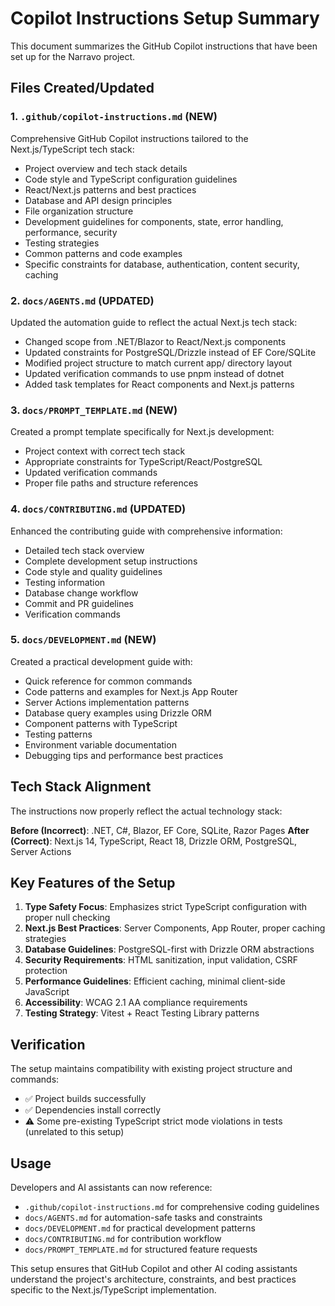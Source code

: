 <!-- SPDX-License-Identifier: Apache-2.0 -->
# Copilot Instructions Setup Summary

This document summarizes the GitHub Copilot instructions that have been set up for the Narravo project.

## Files Created/Updated

### 1. `.github/copilot-instructions.md` (NEW)
Comprehensive GitHub Copilot instructions tailored to the Next.js/TypeScript tech stack:
- Project overview and tech stack details
- Code style and TypeScript configuration guidelines
- React/Next.js patterns and best practices
- Database and API design principles
- File organization structure
- Development guidelines for components, state, error handling, performance, security
- Testing strategies
- Common patterns and code examples
- Specific constraints for database, authentication, content security, caching

### 2. `docs/AGENTS.md` (UPDATED)
Updated the automation guide to reflect the actual Next.js tech stack:
- Changed scope from .NET/Blazor to React/Next.js components
- Updated constraints for PostgreSQL/Drizzle instead of EF Core/SQLite
- Modified project structure to match current app/ directory layout
- Updated verification commands to use pnpm instead of dotnet
- Added task templates for React components and Next.js patterns

### 3. `docs/PROMPT_TEMPLATE.md` (NEW)
Created a prompt template specifically for Next.js development:
- Project context with correct tech stack
- Appropriate constraints for TypeScript/React/PostgreSQL
- Updated verification commands
- Proper file paths and structure references

### 4. `docs/CONTRIBUTING.md` (UPDATED)  
Enhanced the contributing guide with comprehensive information:
- Detailed tech stack overview
- Complete development setup instructions
- Code style and quality guidelines
- Testing information
- Database change workflow
- Commit and PR guidelines
- Verification commands

### 5. `docs/DEVELOPMENT.md` (NEW)
Created a practical development guide with:
- Quick reference for common commands
- Code patterns and examples for Next.js App Router
- Server Actions implementation patterns
- Database query examples using Drizzle ORM
- Component patterns with TypeScript
- Testing patterns
- Environment variable documentation
- Debugging tips and performance best practices

## Tech Stack Alignment

The instructions now properly reflect the actual technology stack:

**Before (Incorrect)**: .NET, C#, Blazor, EF Core, SQLite, Razor Pages
**After (Correct)**: Next.js 14, TypeScript, React 18, Drizzle ORM, PostgreSQL, Server Actions

## Key Features of the Setup

1. **Type Safety Focus**: Emphasizes strict TypeScript configuration with proper null checking
2. **Next.js Best Practices**: Server Components, App Router, proper caching strategies
3. **Database Guidelines**: PostgreSQL-first with Drizzle ORM abstractions
4. **Security Requirements**: HTML sanitization, input validation, CSRF protection
5. **Performance Guidelines**: Efficient caching, minimal client-side JavaScript
6. **Accessibility**: WCAG 2.1 AA compliance requirements
7. **Testing Strategy**: Vitest + React Testing Library patterns

## Verification

The setup maintains compatibility with existing project structure and commands:
- ✅ Project builds successfully
- ✅ Dependencies install correctly
- ⚠️ Some pre-existing TypeScript strict mode violations in tests (unrelated to this setup)

## Usage

Developers and AI assistants can now reference:
- `.github/copilot-instructions.md` for comprehensive coding guidelines
- `docs/AGENTS.md` for automation-safe tasks and constraints
- `docs/DEVELOPMENT.md` for practical development patterns
- `docs/CONTRIBUTING.md` for contribution workflow
- `docs/PROMPT_TEMPLATE.md` for structured feature requests

This setup ensures that GitHub Copilot and other AI coding assistants understand the project's architecture, constraints, and best practices specific to the Next.js/TypeScript implementation.